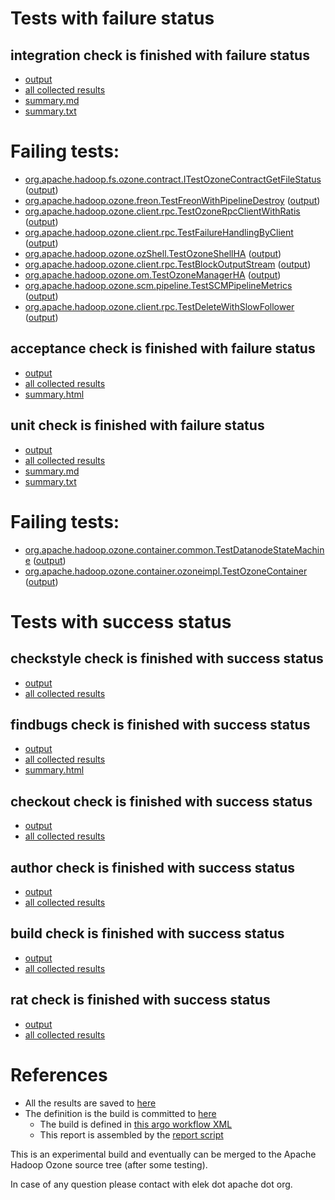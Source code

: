 # Tests with failure status

## integration check is finished with failure status

   * [output](https://raw.githubusercontent.com/elek/ozone-ci-q4/master/pr/pr-hdds-1643-hlxn2/integration/output.log)
   * [all collected results](https://github.com/elek/ozone-ci-q4/tree/master/pr/pr-hdds-1643-hlxn2/integration)
   * [summary.md](https://github.com/elek/ozone-ci-q4/tree/master/pr/pr-hdds-1643-hlxn2/integration/summary.md)
   * [summary.txt](https://github.com/elek/ozone-ci-q4/tree/master/pr/pr-hdds-1643-hlxn2/integration/summary.txt)

# Failing tests: 

 * [org.apache.hadoop.fs.ozone.contract.ITestOzoneContractGetFileStatus](hadoop-ozone/ozonefs/org.apache.hadoop.fs.ozone.contract.ITestOzoneContractGetFileStatus.txt) ([output](hadoop-ozone/ozonefs/org.apache.hadoop.fs.ozone.contract.ITestOzoneContractGetFileStatus-output.txt))
 * [org.apache.hadoop.ozone.freon.TestFreonWithPipelineDestroy](hadoop-ozone/tools/org.apache.hadoop.ozone.freon.TestFreonWithPipelineDestroy.txt) ([output](hadoop-ozone/tools/org.apache.hadoop.ozone.freon.TestFreonWithPipelineDestroy-output.txt))
 * [org.apache.hadoop.ozone.client.rpc.TestOzoneRpcClientWithRatis](hadoop-ozone/integration-test/org.apache.hadoop.ozone.client.rpc.TestOzoneRpcClientWithRatis.txt) ([output](hadoop-ozone/integration-test/org.apache.hadoop.ozone.client.rpc.TestOzoneRpcClientWithRatis-output.txt))
 * [org.apache.hadoop.ozone.client.rpc.TestFailureHandlingByClient](hadoop-ozone/integration-test/org.apache.hadoop.ozone.client.rpc.TestFailureHandlingByClient.txt) ([output](hadoop-ozone/integration-test/org.apache.hadoop.ozone.client.rpc.TestFailureHandlingByClient-output.txt))
 * [org.apache.hadoop.ozone.ozShell.TestOzoneShellHA](hadoop-ozone/integration-test/org.apache.hadoop.ozone.ozShell.TestOzoneShellHA.txt) ([output](hadoop-ozone/integration-test/org.apache.hadoop.ozone.ozShell.TestOzoneShellHA-output.txt))
 * [org.apache.hadoop.ozone.client.rpc.TestBlockOutputStream](hadoop-ozone/integration-test/org.apache.hadoop.ozone.client.rpc.TestBlockOutputStream.txt) ([output](hadoop-ozone/integration-test/org.apache.hadoop.ozone.client.rpc.TestBlockOutputStream-output.txt))
 * [org.apache.hadoop.ozone.om.TestOzoneManagerHA](hadoop-ozone/integration-test/org.apache.hadoop.ozone.om.TestOzoneManagerHA.txt) ([output](hadoop-ozone/integration-test/org.apache.hadoop.ozone.om.TestOzoneManagerHA-output.txt))
 * [org.apache.hadoop.ozone.scm.pipeline.TestSCMPipelineMetrics](hadoop-ozone/integration-test/org.apache.hadoop.ozone.scm.pipeline.TestSCMPipelineMetrics.txt) ([output](hadoop-ozone/integration-test/org.apache.hadoop.ozone.scm.pipeline.TestSCMPipelineMetrics-output.txt))
 * [org.apache.hadoop.ozone.client.rpc.TestDeleteWithSlowFollower](hadoop-ozone/integration-test/org.apache.hadoop.ozone.client.rpc.TestDeleteWithSlowFollower.txt) ([output](hadoop-ozone/integration-test/org.apache.hadoop.ozone.client.rpc.TestDeleteWithSlowFollower-output.txt))

## acceptance check is finished with failure status

   * [output](https://raw.githubusercontent.com/elek/ozone-ci-q4/master/pr/pr-hdds-1643-hlxn2/acceptance/output.log)
   * [all collected results](https://github.com/elek/ozone-ci-q4/tree/master/pr/pr-hdds-1643-hlxn2/acceptance)
   * [summary.html](https://elek.github.io/ozone-ci-q4/pr/pr-hdds-1643-hlxn2/acceptance/summary.html)


## unit check is finished with failure status

   * [output](https://raw.githubusercontent.com/elek/ozone-ci-q4/master/pr/pr-hdds-1643-hlxn2/unit/output.log)
   * [all collected results](https://github.com/elek/ozone-ci-q4/tree/master/pr/pr-hdds-1643-hlxn2/unit)
   * [summary.md](https://github.com/elek/ozone-ci-q4/tree/master/pr/pr-hdds-1643-hlxn2/unit/summary.md)
   * [summary.txt](https://github.com/elek/ozone-ci-q4/tree/master/pr/pr-hdds-1643-hlxn2/unit/summary.txt)

# Failing tests: 

 * [org.apache.hadoop.ozone.container.common.TestDatanodeStateMachine](hadoop-hdds/container-service/org.apache.hadoop.ozone.container.common.TestDatanodeStateMachine.txt) ([output](hadoop-hdds/container-service/org.apache.hadoop.ozone.container.common.TestDatanodeStateMachine-output.txt))
 * [org.apache.hadoop.ozone.container.ozoneimpl.TestOzoneContainer](hadoop-hdds/container-service/org.apache.hadoop.ozone.container.ozoneimpl.TestOzoneContainer.txt) ([output](hadoop-hdds/container-service/org.apache.hadoop.ozone.container.ozoneimpl.TestOzoneContainer-output.txt))


# Tests with success status

## checkstyle check is finished with success status

   * [output](https://raw.githubusercontent.com/elek/ozone-ci-q4/master/pr/pr-hdds-1643-hlxn2/checkstyle/output.log)
   * [all collected results](https://github.com/elek/ozone-ci-q4/tree/master/pr/pr-hdds-1643-hlxn2/checkstyle)


## findbugs check is finished with success status

   * [output](https://raw.githubusercontent.com/elek/ozone-ci-q4/master/pr/pr-hdds-1643-hlxn2/findbugs/output.log)
   * [all collected results](https://github.com/elek/ozone-ci-q4/tree/master/pr/pr-hdds-1643-hlxn2/findbugs)
   * [summary.html](https://elek.github.io/ozone-ci-q4/pr/pr-hdds-1643-hlxn2/findbugs/summary.html)


## checkout check is finished with success status

   * [output](https://raw.githubusercontent.com/elek/ozone-ci-q4/master/pr/pr-hdds-1643-hlxn2/checkout/output.log)
   * [all collected results](https://github.com/elek/ozone-ci-q4/tree/master/pr/pr-hdds-1643-hlxn2/checkout)


## author check is finished with success status

   * [output](https://raw.githubusercontent.com/elek/ozone-ci-q4/master/pr/pr-hdds-1643-hlxn2/author/output.log)
   * [all collected results](https://github.com/elek/ozone-ci-q4/tree/master/pr/pr-hdds-1643-hlxn2/author)


## build check is finished with success status

   * [output](https://raw.githubusercontent.com/elek/ozone-ci-q4/master/pr/pr-hdds-1643-hlxn2/build/output.log)
   * [all collected results](https://github.com/elek/ozone-ci-q4/tree/master/pr/pr-hdds-1643-hlxn2/build)


## rat check is finished with success status

   * [output](https://raw.githubusercontent.com/elek/ozone-ci-q4/master/pr/pr-hdds-1643-hlxn2/rat/output.log)
   * [all collected results](https://github.com/elek/ozone-ci-q4/tree/master/pr/pr-hdds-1643-hlxn2/rat)




# References

 * All the results are saved to [here](https://github.com/elek/ozone-ci-q4/tree/master/pr/pr-hdds-1643-hlxn2/)
 * The definition is the build is committed to [here](https://github.com/elek/argo-ozone)
    * The build is defined in [this argo workflow XML](https://github.com/elek/argo-ozone/blob/master/ozone-build.yaml)
    * This report is assembled by the [report script](https://github.com/elek/argo-ozone/blob/master/scripts/report.sh)

This is an experimental build and eventually can be merged to the Apache Hadoop Ozone source tree (after some testing).

In case of any question please contact with elek dot apache dot org.
